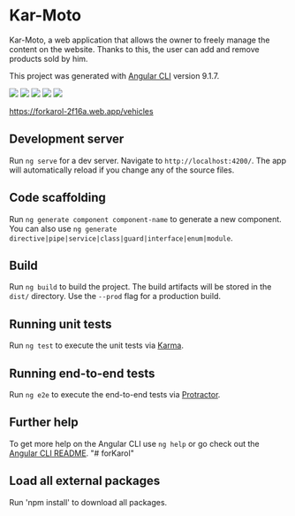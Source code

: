 
# Kar-Moto
Kar-Moto, a web application that allows the owner to freely manage the content on the website. 
Thanks to this, the user can add and remove products sold by him.

This project was generated with [Angular CLI](https://github.com/angular/angular-cli) version 9.1.7.

<img src='https://img.shields.io/static/v1.svg?label=&message=Angular&color=D6002F'> <img src='https://img.shields.io/static/v1.svg?label=&message=Typescript&color=0076C6'> <img src='https://img.shields.io/static/v1.svg?label=&message=Bootstrap&color=533B78'> <img src='https://img.shields.io/static/v1.svg?label=&message=npm&color=C23435'> <img src='https://img.shields.io/static/v1.svg?label=&message=Firebase&color=F7A00E'>

https://forkarol-2f16a.web.app/vehicles

## Development server

Run `ng serve` for a dev server. Navigate to `http://localhost:4200/`. The app will automatically reload if you change any of the source files.

## Code scaffolding

Run `ng generate component component-name` to generate a new component. You can also use `ng generate directive|pipe|service|class|guard|interface|enum|module`.

## Build

Run `ng build` to build the project. The build artifacts will be stored in the `dist/` directory. Use the `--prod` flag for a production build.

## Running unit tests

Run `ng test` to execute the unit tests via [Karma](https://karma-runner.github.io).

## Running end-to-end tests

Run `ng e2e` to execute the end-to-end tests via [Protractor](http://www.protractortest.org/).

## Further help

To get more help on the Angular CLI use `ng help` or go check out the [Angular CLI README](https://github.com/angular/angular-cli/blob/master/README.md).
"# forKarol" 

## Load all external packages
Run 'npm install' to download all packages.
